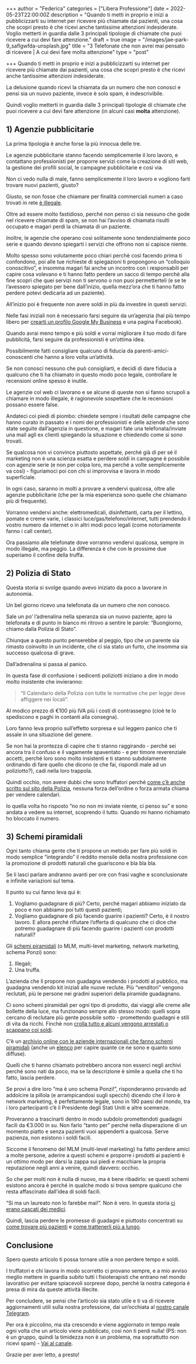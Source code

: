 +++
author = "Federica"
categories = ["Libera Professione"]
date = 2022-05-23T22:00:00Z
description = "Quando ti metti in proprio e inizi a pubblicizzarti su internet per ricevere più chiamate dai pazienti, una cosa che scopri presto è che ricevi anche tantissime attenzioni indesiderate. Voglio metterti in guardia dalle 3 principali tipologie di chiamate che puoi ricevere a cui devi fare attenzione."
draft = true
image = "/images/jae-park-9_saflgwfda-unsplash.jpg"
title = "3 Telefonate che non avrei mai pensato di ricevere | A cui devi fare molta attenzione"
type = "post"

+++
Quando ti metti in proprio e inizi a pubblicizzarti su internet per ricevere più chiamate dai pazienti, una cosa che scopri presto è che ricevi anche tantissime attenzioni indesiderate.

La delusione quando ricevi la chiamata da un numero che non conosci e pensi sia un nuovo paziente, invece è solo spam, è indescrivibile.

Quindi voglio metterti in guardia dalle 3 principali tipologie di chiamate che puoi ricevere a cui devi fare attenzione (in alcuni casi **molta** attenzione).

## 1) Agenzie pubblicitarie

La prima tipologia è anche forse la più innocua delle tre.

Le agenzie pubblicitarie stanno facendo semplicemente il loro lavoro, e contattano professionisti per proporre servizi come la creazione di siti web, la gestione dei profili social, le campagne pubblicitarie e così via.

Non ci vedo nulla di male, fanno semplicemente il loro lavoro e vogliono farti trovare nuovi pazienti, giusto?

Giusto, se non fosse che chiamare per finalità commerciali numeri a caso trovati in rete [è illegale](https://www.altalex.com/documents/news/2017/02/21/telemarketing-no-numeri-di-telefono-pescati-in-rete).

Oltre ad essere molto fastidioso, perché non penso ci sia nessuno che gode nel ricevere chiamate di spam, se non hai l’avviso di chiamata risulti occupato e magari perdi la chiamata di un paziente.

Inoltre, le agenzie che operano così solitamente sono tendenzialmente poco serie e quando devono spiegarti i servizi che offrono non si capisce niente.

Molto spesso sono volutamente poco chiari perchè così facendo prima ti confondono, poi alle tue richieste di spiegazioni ti propongono un “colloquio conoscitivo”, e insomma magari fai anche un incontro con i responsabili per capire cosa volevano e ti hanno fatto perdere un sacco di tempo perché alla fine scopri che quei servizi non ti servono o non puoi permetterteli (e se te l’avessero spiegato per bene dall’inizio, quella mezz’ora che ti hanno fatto perdere potevi dedicarla ad un paziente).

All’inizio poi è frequente non avere soldi in più da investire in questi servizi.

Nelle fasi iniziali non è necessario farsi seguire da un’agenzia (hai più tempo libero per [crearti un profilo Google My Business](https://fisioterapisti.org/da-dove-provengono-i-miei-pazienti-internet/) e una pagina Facebook).

Quando avrai meno tempo e più soldi e vorrai migliorare il tuo modo di fare pubblicità, farsi seguire da professionisti è un’ottima idea.

Possibilmente fatti consigliare qualcuno di fiducia da parenti-amici-conoscenti che hanno a loro volta un’attività.

Se non conosci nessuno che può consigliarti, e decidi di dare fiducia a qualcuno che ti ha chiamato in questo modo poco legale, controllare le recensioni online spesso è inutile.

Le agenzie col web ci lavorano e se alcune di queste non si fanno scrupoli a chiamare in modo illegale, è ragionevole sospettare che le recensioni possano essere false.

Andateci coi piedi di piombo: chiedete sempre i risultati delle campagne che hanno curato in passato e i nomi dei professionisti e delle aziende che sono state seguite dall’agenzia in questione, e magari fate una telefonata/inviate una mail agli ex clienti spiegando la situazione e chiedendo come si sono trovati.

Se qualcosa non vi convince piuttosto aspettate, perché già di per sé il marketing non è una scienza esatta e perdere soldi in campagne è possibile con agenzie serie (e non per colpa loro, ma perché a volte semplicemente va così) - figuriamoci poi con chi si improvvisa e lavora in modo superficiale.

In ogni caso, saranno in molti a provare a vendervi qualcosa, oltre alle agenzie pubblicitarie (che per la mia esperienza sono quelle che chiamano più di frequente).

Vorranno vendervi anche: elettromedicali, disinfettanti, carta per il lettino, pomate e creme varie, i classici luce/gas/telefono/internet, tutti prendendo il vostro numero da internet o in altri modi poco legali (come notoriamente fanno i call center).

Ora passiamo alle telefonate dove vorranno vendervi qualcosa, sempre in modo illegale, ma peggio. La differenza è che con le prossime due superiamo il confine della truffa.

## 2) Polizia di Stato

Questa storia si svolge quando avevo iniziato da poco a lavorare in autonomia.

Un bel giorno ricevo una telefonata da un numero che non conosco.

Sale un po’ l’adrenalina nella speranza sia un nuovo paziente, apro la telefonata e di punto in bianco mi ritrovo a sentire le parole: “Buongiorno, chiamo dalla Polizia di Stato”.

Chiunque a questo punto penserebbe al peggio, tipo che un parente sia rimasto coinvolto in un incidente, che ci sia stato un furto, che insomma sia successo qualcosa di grave.

Dall’adrenalina si passa al panico.

In questa fase di confusione i sedicenti poliziotti iniziano a dire in modo molto insistente che invieranno:

> “Il Calendario della Polizia con tutte le normative che per legge deve affiggere nei locali”.

Al modico prezzo di €100 più IVA più i costi di contrassegno (cioè te lo spediscono e paghi in contanti alla consegna).

Loro fanno leva proprio sull’effetto sorpresa e sul leggero panico che ti assale in una situazione del genere.

Se non hai la prontezza di capire che ti stanno raggirando - perché sei ancora tra il confuso e il vagamente spaventato - e per timore reverenziale accetti, perché loro sono molto insistenti e ti stanno subdolamente ordinando di fare quello che dicono (e che fai, rispondi male ad un poliziotto?), cadi nella loro trappola.

Quindi occhio, non avere dubbi che sono truffatori perché [come c’è anche scritto sul sito della Polizia](https://questure.poliziadistato.it/it/Alessandria/articolo/5744888e53139510041321), nessuna forza dell’ordine o forza armata chiama per vendere calendari.

Io quella volta ho risposto “no no non mi inviate niente, ci penso su” e sono andata a vedere su internet, scoprendo il tutto. Quando mi hanno richiamato ho bloccato il numero.

## 3) Schemi piramidali

Ogni tanto chiama gente che ti propone un metodo per fare più soldi in modo semplice “integrando” il reddito mensile della nostra professione con la promozione di prodotti naturali che guariscono e bla bla bla.

Se li lasci parlare andranno avanti per ore con frasi vaghe e sconclusionate e infinite variazioni sul tema.

Il punto su cui fanno leva qui è:

1. Vogliamo guadagnare di più? Certo, perché magari abbiamo iniziato da poco e non abbiamo poi tutti questi pazienti;
2. Vogliamo guadagnare di più facendo guarire i pazienti? Certo, è il nostro lavoro. E allora perché rifiutare l’offerta di qualcuno che ci dice che potremo guadagnare di più facendo guarire i pazienti con prodotti naturali?

Gli [schemi piramidali](https://it.wikipedia.org/wiki/Multi-level_marketing) (o MLM, multi-level marketing, network marketing, schema Ponzi) sono:

1. Illegali;
2. Una truffa.

L’azienda che li propone non guadagna vendendo i prodotti al pubblico, ma guadagna vendendo kit iniziali alle nuove reclute. Più “venditori” vengono reclutati, più le persone nei gradini superiori della piramide guadagnano.

Ci sono schemi piramidali per ogni tipo di prodotto, dai viaggi alle creme alle bollette della luce, ma funzionano sempre allo stesso modo: quelli sopra cercano di reclutare più gente possibile sotto - promettendo guadagni e stili di vita da ricchi. Finchè non [crolla tutto e alcuni vengono arrestati o scappano coi soldi](https://www.striscialanotizia.mediaset.it/news/integratori-e-vendite-piramidali-13-indagati_10867.shtml).

C’è un [archivio online con le aziende internazionali che fanno schemi piramidali](https://isthisanmlm.com/) (anche un [elenco](https://www.reddit.com/r/antiMLM/comments/9aolhe/is_an_mlm_check_here_mega_thread_list/) per capire quante ce ne sono e quanto sono diffuse).

Quelli che ti hanno chiamato potrebbero ancora non esserci negli archivi perché sono nati da poco, ma se la descrizione è simile a quella che ti ho fatto, lascia perdere.

Se provi a dire loro “ma è uno schema Ponzi!”, risponderanno provando ad addolcire la pillola (e arrampicandosi sugli specchi) dicendo che il loro è network marketing, è perfettamente legale, sono in 190 paesi del mondo, tra i loro partecipanti c’è il Presidente degli Stati Uniti e altre scemenze.

Proveranno a trascinarti dentro in modo subdolo promettendoti guadagni facili da €3.000 in su. Non farlo “tanto per” perché nella disperazione di un momento piatto e senza pazienti vuoi appenderti a qualcosa. Serve pazienza, non esistono i soldi facili.

Siccome il fenomeno del MLM (multi-level marketing) ha fatto perdere amici a molte persone, aderire a questi schemi e proporre i prodotti ai pazienti è un ottimo modo per darsi la zappa sui piedi e macchiare la propria reputazione negli anni a venire, quindi davvero: occhio.

So che per molti non è nulla di nuovo, ma è bene ribadirlo: se questi schemi esistono ancora è perché in qualche modo si trova sempre qualcuno che resta affascinato dall’idea di soldi facili.

“Si ma un laureato non lo farebbe mai!”. Non è vero. In questa storia [ci erano cascati dei medici](https://www.striscialanotizia.mediaset.it/news/integratori-e-vendite-piramidali-13-indagati_10867.shtml).

Quindi, lascia perdere le promesse di guadagni e piuttosto concentrati su [come trovare più pazienti](https://fisioterapisti.org/da-dove-provengono-i-miei-pazienti-internet/) e [come trattenerli più a lungo](https://fisioterapisti.org/il-piu-grande-problema-di-chi-inizia-come-non-perdere-i-pazienti-a-meta-del-piano-terapeutico/).

## Conclusione

Spero questo articolo ti possa tornare utile a non perdere tempo e soldi.

I truffatori e chi lavora in modo scorretto ci provano sempre, e a mio avviso meglio mettere in guardia subito tutti i fisioterapisti che entrano nel mondo lavorativo per evitare spiacevoli sorprese dopo, perché la nostra categoria è presa di mira da queste attività illecite.

Per concludere, se pensi che l’articolo sia stato utile e ti va di ricevere aggiornamenti utili sulla nostra professione, dai un’occhiata al [nostro canale Telegram](https://t.me/fisioterapisti_official).

Per ora è piccolino, ma sta crescendo e viene aggiornato in tempo reale ogni volta che un articolo viene pubblicato, così non ti perdi nulla! (PS: non è un gruppo, quindi la timidezza non è un problema, ma soprattutto non ricevi spam) - [Vai al canale](https://t.me/fisioterapisti_official).

Grazie per aver letto, a presto!